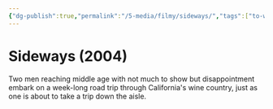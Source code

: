 ```yaml
---
{"dg-publish":true,"permalink":"/5-media/filmy/sideways/","tags":["to-watch","фильм","#Comedy","#Drama","#Romance"]}
---
```


# Sideways (2004)
 
Two men reaching middle age with not much to show but disappointment embark on a week-long road trip through California's wine country, just as one is about to take a trip down the aisle.

